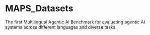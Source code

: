 # MAPS_Datasets
The first Multilingual Agentic AI Benchmark for evaluating agentic AI systems across different languages and diverse tasks.
